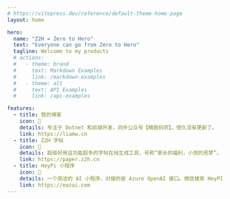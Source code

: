 ```yaml
---
# https://vitepress.dev/reference/default-theme-home-page
layout: home

hero:
  name: "Z2H = Zero to Hero"
  text: "Everyone can go from Zero to Hero"
  tagline: Welcome to my products
  # actions:
  #   - theme: brand
  #     text: Markdown Examples
  #     link: /markdown-examples
  #   - theme: alt
  #     text: API Examples
  #     link: /api-examples

features:
  - title: 我的博客
    icon: 📰
    details: 专注于 Dotnet 和前端开发，同步公众号【精致码农】。很久没有更新了。
    link: https://liamw.cn
  - title: Z2H 字帖
    icon: 📝
    details: 超级好用且功能超多的字帖在线生成工具，号称“家长的福利，小孩的恶梦”。
    link: https://paper.z2h.cn
  - title: HeyPi 小程序
    icon: 🤖
    details: 一个简洁的 AI 小程序，对接的是 Azure OpenAI 接口。微信搜索 HeyPI 即可找到它。
    link: https://eazai.com
---
```


